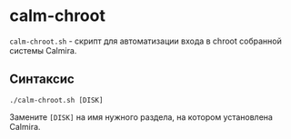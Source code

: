 # calm-chroot

`calm-chroot.sh` - скрипт для автоматизации входа в chroot собранной системы Calmira.

## Синтаксис

```
./calm-chroot.sh [DISK]
```

Замените `[DISK]` на имя нужного раздела, на котором установлена Calmira.

